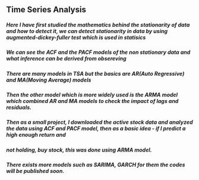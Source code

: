 ## Time Series Analysis
##### Here I have first studied the mathematics behind the stationarity of data and how to detect it, we can detect stationarity in data by using augmented-dickey-fuller test which is used in statisics
##### We can see the ACF and the PACF models of the non stationary data and what inference can be derived from obsereving 
##### There are many models in TSA but the basics are AR(Auto Regressive) and MA(Moving Average) models
##### Then the other model which is more widely used is the ARMA model which combined AR and MA models to check the impact of lags and residuals.
##### Then as a small project, I downloaded the active stock data and analyzed the data using ACF and PACF model, then as a basic idea - if I predict a high enough return and 
##### not holding, buy stock, this was done using ARMA model.
##### There exists more models such as SARIMA, GARCH for them the codes will be published soon.
